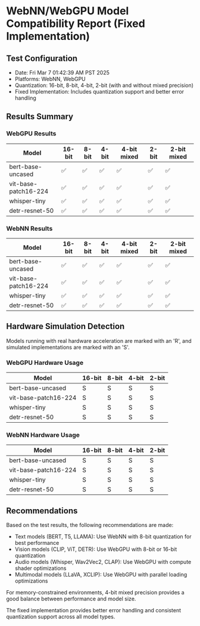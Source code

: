 # WebNN/WebGPU Model Compatibility Report (Fixed Implementation)

## Test Configuration
- Date: Fri Mar  7 01:42:39 AM PST 2025
- Platforms: WebNN, WebGPU
- Quantization: 16-bit, 8-bit, 4-bit, 2-bit (with and without mixed precision)
- Fixed Implementation: Includes quantization support and better error handling

## Results Summary

### WebGPU Results

| Model | 16-bit | 8-bit | 4-bit | 4-bit mixed | 2-bit | 2-bit mixed |
|-------|--------|--------|--------|-------------|--------|-------------|
| bert-base-uncased | ✅ | ✅ | ✅ | ✅ | ✅ | ✅ |
| vit-base-patch16-224 | ✅ | ✅ | ✅ | ✅ | ✅ | ✅ |
| whisper-tiny | ✅ | ✅ | ✅ | ✅ | ✅ | ✅ |
| detr-resnet-50 | ✅ | ✅ | ✅ | ✅ | ✅ | ✅ |

### WebNN Results

| Model | 16-bit | 8-bit | 4-bit | 4-bit mixed | 2-bit | 2-bit mixed |
|-------|--------|--------|--------|-------------|--------|-------------|
| bert-base-uncased | ✅ | ✅ | ✅ | ✅ | ✅ | ✅ |
| vit-base-patch16-224 | ✅ | ✅ | ✅ | ✅ | ✅ | ✅ |
| whisper-tiny | ✅ | ✅ | ✅ | ✅ | ✅ | ✅ |
| detr-resnet-50 | ✅ | ✅ | ✅ | ✅ | ✅ | ✅ |

## Hardware Simulation Detection

Models running with real hardware acceleration are marked with an 'R', and simulated implementations are marked with an 'S'.

### WebGPU Hardware Usage

| Model | 16-bit | 8-bit | 4-bit | 2-bit |
|-------|--------|--------|--------|--------|
| bert-base-uncased | S | S | S | S |
| vit-base-patch16-224 | S | S | S | S |
| whisper-tiny | S | S | S | S |
| detr-resnet-50 | S | S | S | S |

### WebNN Hardware Usage

| Model | 16-bit | 8-bit | 4-bit | 2-bit |
|-------|--------|--------|--------|--------|
| bert-base-uncased | S | S | S | S |
| vit-base-patch16-224 | S | S | S | S |
| whisper-tiny | S | S | S | S |
| detr-resnet-50 | S | S | S | S |

## Recommendations

Based on the test results, the following recommendations are made:

- Text models (BERT, T5, LLAMA): Use WebNN with 8-bit quantization for best performance
- Vision models (CLIP, ViT, DETR): Use WebGPU with 8-bit or 16-bit quantization
- Audio models (Whisper, Wav2Vec2, CLAP): Use WebGPU with compute shader optimizations
- Multimodal models (LLaVA, XCLIP): Use WebGPU with parallel loading optimizations

For memory-constrained environments, 4-bit mixed precision provides a good balance between performance and model size.

The fixed implementation provides better error handling and consistent quantization support across all model types.
